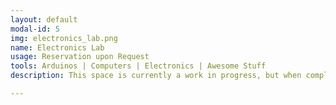 ```yaml
---
layout: default
modal-id: 5
img: electronics_lab.png
name: Electronics Lab
usage: Reservation upon Request
tools: Arduinos | Computers | Electronics | Awesome Stuff
description: This space is currently a work in progress, but when complete will house multiple fully stocked soldering benches, electronics tools and lots of electronic components. We have consumables available to members as well as lockable storage for projects and workshops.

---
```


